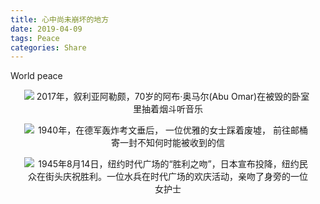 ```yaml
---
title: 心中尚未崩坏的地方
date: 2019-04-09
tags: Peace
categories: Share
---
```

World peace
<!--more-->
<div style="width:460px;text-align:center;margin:0 auto;">

![2017年，叙利亚阿勒颇，70岁的阿布·奥马尔(Abu Omar)在被毁的卧室里抽着烟斗听音乐](https://cdn.jsdelivr.net/gh/pdone/static@latest/img/article/world-peace/1.jpg)

![1940年，在德军轰炸考文垂后， 一位优雅的女士踩着废墟， 前往邮桶寄一封不知何时能被收到的信](https://cdn.jsdelivr.net/gh/pdone/static@latest/img/article/world-peace/2.jpeg)

![1945年8月14日，纽约时代广场的“胜利之吻”，日本宣布投降，纽约民众在街头庆祝胜利。一位水兵在时代广场的欢庆活动，亲吻了身旁的一位女护士](https://cdn.jsdelivr.net/gh/pdone/static@latest/img/article/world-peace/3.jpg)

</div>